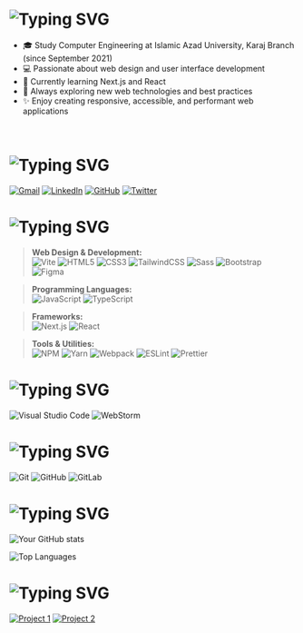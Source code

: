 # ![Typing SVG](https://readme-typing-svg.demolab.com?font=Caveat&weight=700&size=36&duration=2500&pause=1500&color=27A443AC&background=47D0FF00&width=435&lines=hello+there+%2C+i'm+arman;frontend++developer)

* 🎓 Study Computer Engineering at Islamic Azad University, Karaj Branch (since September 2021)
* 💻 Passionate about web design and user interface development
* 🌱 Currently learning Next.js and React
* 🚀 Always exploring new web technologies and best practices
* ✨ Enjoy creating responsive, accessible, and performant web applications

<br>

# ![Typing SVG](https://readme-typing-svg.demolab.com?font=Caveat&weight=700&size=36&pause=1000&color=27A443AC&repeat=false&width=435&lines=connect+with+me+%3A)
<a href="mailto:arman.t.tehrani@gmail.com">![Gmail](https://img.shields.io/badge/Gmail-D14836?logo=gmail&logoColor=white)</a>
<a href="https://www.linkedin.com/in/arman-tabibzade-tehrani-00b414220">![LinkedIn](https://img.shields.io/badge/Linkedin-%230077B5.svg?logo=linkedin&logoColor=white)</a>
<a href="https://github.com/yourusername">![GitHub](https://img.shields.io/badge/GitHub-181717?logo=github&logoColor=white)</a>
<a href="https://twitter.com/yourhandle">![Twitter](https://img.shields.io/badge/Twitter-1DA1F2?logo=twitter&logoColor=white)</a>

# ![Typing SVG](https://readme-typing-svg.demolab.com?font=Caveat&weight=700&size=36&pause=1000&color=27A443AC&repeat=false&width=435&lines=Language+and+software+knowledge+%3A)

> **Web Design & Development:** <br>
![Vite](https://img.shields.io/badge/Vite-646CFF?logo=vite&logoColor=fff)
![HTML5](https://img.shields.io/badge/HTML-%23E34F26.svg?logo=html5&logoColor=white)
![CSS3](https://img.shields.io/badge/CSS-1572B6?logo=css3&logoColor=fff)
![TailwindCSS](https://img.shields.io/badge/Tailwind%20CSS-%2338B2AC.svg?logo=tailwind-css&logoColor=white)
![Sass](https://img.shields.io/badge/Sass-C69?logo=sass&logoColor=fff)
![Bootstrap](https://img.shields.io/badge/Bootstrap-7952B3?logo=bootstrap&logoColor=fff)
![Figma](https://img.shields.io/badge/Figma-F24E1E?logo=figma&logoColor=fff)

> **Programming Languages:** <br>
![JavaScript](https://img.shields.io/badge/JavaScript-F7DF1E?logo=javascript&logoColor=000)
![TypeScript](https://img.shields.io/badge/TypeScript-3178C6?logo=typescript&logoColor=fff)

> **Frameworks:** <br>
![Next.js](https://img.shields.io/badge/Next.js-000?logo=next.js&logoColor=white)
![React](https://img.shields.io/badge/React-%2320232a.svg?logo=react&logoColor=%2361DAFB)

> **Tools & Utilities:** <br>
![NPM](https://img.shields.io/badge/npm-CB3837?logo=npm&logoColor=fff)
![Yarn](https://img.shields.io/badge/Yarn-2C8EBB?logo=yarn&logoColor=fff)
![Webpack](https://img.shields.io/badge/Webpack-8DD6F9?logo=webpack&logoColor=000)
![ESLint](https://img.shields.io/badge/ESLint-4B32C3?logo=eslint&logoColor=fff)
![Prettier](https://img.shields.io/badge/Prettier-F7B93E?logo=prettier&logoColor=000)

# ![Typing SVG](https://readme-typing-svg.demolab.com?font=Caveat&weight=700&size=36&pause=1000&color=27A443AC&repeat=false&width=435&lines=IDE+and+code+editor+%3A)
![Visual Studio Code](https://custom-icon-badges.demolab.com/badge/Visual%20Studio%20Code-0078d7.svg?logo=vsc&logoColor=white)
![WebStorm](https://img.shields.io/badge/WebStorm-000?logo=webstorm&logoColor=fff)

# ![Typing SVG](https://readme-typing-svg.demolab.com?font=Caveat&weight=700&size=36&pause=1000&color=27A443AC&repeat=false&width=435&lines=version+control+%3A)
![Git](https://img.shields.io/badge/Git-F05032?logo=git&logoColor=fff)
![GitHub](https://img.shields.io/badge/GitHub-%23121011.svg?logo=github&logoColor=white)
![GitLab](https://img.shields.io/badge/GitLab-FC6D26?logo=gitlab&logoColor=fff)

# ![Typing SVG](https://readme-typing-svg.demolab.com?font=Caveat&weight=700&size=36&pause=1000&color=27A443AC&repeat=false&width=435&lines=GitHub+Stats+%3A)

![Your GitHub stats](https://github-readme-stats.vercel.app/api?username=itsmearman&show_icons=true&theme=radical)

![Top Languages](https://github-readme-stats.vercel.app/api/top-langs/?username=itsmearman&layout=compact&theme=radical)

# ![Typing SVG](https://readme-typing-svg.demolab.com?font=Caveat&weight=700&size=36&pause=1000&color=27A443AC&repeat=false&width=435&lines=Recent+Projects+%3A)

[![Project 1](https://github-readme-stats.vercel.app/api/pin/?username=itsmearman&repo=armani-exchange)](https://github.com/yourusername/repo1)
[![Project 2](https://github-readme-stats.vercel.app/api/pin/?username=itsmearman&repo=tictactoe)](https://github.com/yourusername/repo2)
